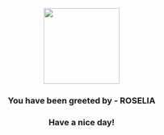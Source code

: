 <p align="center">
            <img src="https://raw.githubusercontent.com/PokeAPI/sprites/master/sprites/pokemon/315.png" width="150" height="150">
          </p>
          <h3 align="center">You have been greeted by - <b>ROSELIA</b></h3>
          <h3 align="center">Have a nice day!</h3>
